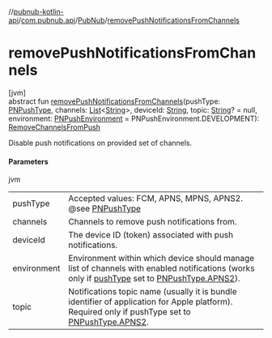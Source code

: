 //[pubnub-kotlin-api](../../../index.md)/[com.pubnub.api](../index.md)/[PubNub](index.md)/[removePushNotificationsFromChannels](remove-push-notifications-from-channels.md)

# removePushNotificationsFromChannels

[jvm]\
abstract fun [removePushNotificationsFromChannels](remove-push-notifications-from-channels.md)(pushType: [PNPushType](../../../../../pubnub-core/pubnub-core-api/pubnub-core-api/com.pubnub.api.enums/-p-n-push-type/index.md), channels: [List](https://kotlinlang.org/api/latest/jvm/stdlib/kotlin.collections/-list/index.html)&lt;[String](https://kotlinlang.org/api/latest/jvm/stdlib/kotlin/-string/index.html)&gt;, deviceId: [String](https://kotlinlang.org/api/latest/jvm/stdlib/kotlin/-string/index.html), topic: [String](https://kotlinlang.org/api/latest/jvm/stdlib/kotlin/-string/index.html)? = null, environment: [PNPushEnvironment](../../../../../pubnub-core/pubnub-core-api/pubnub-core-api/com.pubnub.api.enums/-p-n-push-environment/index.md) = PNPushEnvironment.DEVELOPMENT): [RemoveChannelsFromPush](../../com.pubnub.api.endpoints.push/-remove-channels-from-push/index.md)

Disable push notifications on provided set of channels.

#### Parameters

jvm

| | |
|---|---|
| pushType | Accepted values: FCM, APNS, MPNS, APNS2. @see [PNPushType](../../../../../pubnub-core/pubnub-core-api/pubnub-core-api/com.pubnub.api.enums/-p-n-push-type/index.md) |
| channels | Channels to remove push notifications from. |
| deviceId | The device ID (token) associated with push notifications. |
| environment | Environment within which device should manage list of channels with enabled notifications     (works only if [pushType](remove-push-notifications-from-channels.md) set to [PNPushType.APNS2](../../../../../pubnub-core/pubnub-core-api/pubnub-core-api/com.pubnub.api.enums/-p-n-push-type/-a-p-n-s2/index.md)). |
| topic | Notifications topic name (usually it is bundle identifier of application for Apple platform).     Required only if pushType set to [PNPushType.APNS2](../../../../../pubnub-core/pubnub-core-api/pubnub-core-api/com.pubnub.api.enums/-p-n-push-type/-a-p-n-s2/index.md). |
